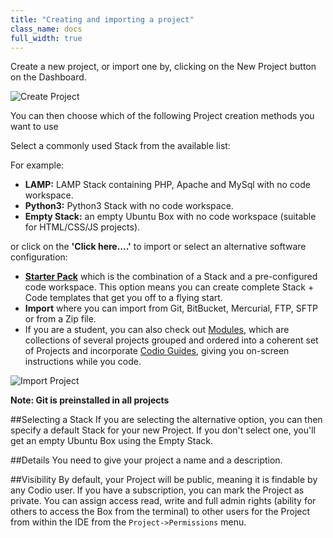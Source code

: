 ```yaml
---
title: "Creating and importing a project"
class_name: docs
full_width: true
---
```


Create a new project, or import one by, clicking on the New Project button on the Dashboard.

![Create Project](/img/docs/project_create.png)

You can then choose which of the following Project creation methods you want to use

Select a commonly used Stack from the available list:

For example:

- **LAMP:** LAMP Stack containing PHP, Apache and MySql with no code workspace.
- **Python3:** Python3 Stack with no code workspace.
- **Empty Stack:** an empty Ubuntu Box with no code workspace (suitable for HTML/CSS/JS projects).

or click on the **'Click here....'** to import or select an alternative software configuration:

- **[Starter Pack](/docs/dashboard/packs/)** which is the combination of a Stack and a pre-configured code workspace. This option means you can create complete Stack + Code templates that get you off to a flying start.
- **Import** where you can import from Git, BitBucket, Mercurial, FTP, SFTP or from a Zip file.
- If you are a student, you can also check out [Modules](/docs/dashboard/modules/), which are collections of several projects grouped and ordered into a coherent set of Projects and incorporate [Codio Guides](/docs/tuts/), giving you on-screen instructions while you code.

![Import Project](/img/docs/project_create_other.png)


**Note: Git is preinstalled in all projects**

##Selecting a Stack
If you are selecting the alternative option, you can then specify a default Stack for your new Project. If you don't select one, you'll get an empty Ubuntu Box using the Empty Stack.

##Details
You need to give your project a name and a description.


##Visibility
By default, your Project will be public, meaning it is findable by any Codio user. If you have a subscription, you can mark the Project as private. You can assign access read, write and full admin rights (ability for others to access the Box from the terminal) to other users for the Project from within the IDE from the `Project->Permissions` menu.

